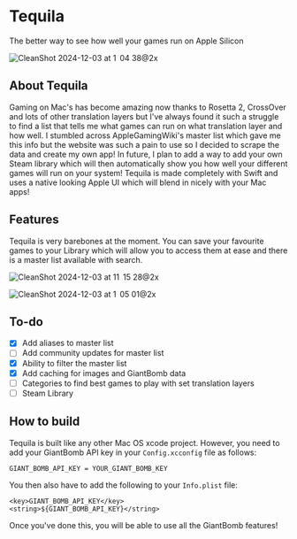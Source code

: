 # Tequila
The better way to see how well your games run on Apple Silicon

![CleanShot 2024-12-03 at 1  04 38@2x](https://github.com/user-attachments/assets/c0842ea3-87f6-41b6-aa8c-3f4ebba37125)

## About Tequila
Gaming on Mac's has become amazing now thanks to Rosetta 2, CrossOver and lots of other translation layers but I've always found it such a struggle to find a list that tells me what games can run on what translation layer and how well. I stumbled across AppleGamingWiki's master list which gave me this info but the website was such a pain to use so I decided to scrape the data and create my own app! In future, I plan to add a way to add your own Steam library which will then automatically show you how well your different games will run on your system! Tequila is made completely with Swift and uses a native looking Apple UI which will blend in nicely with your Mac apps!

## Features
Tequila is very barebones at the moment. You can save your favourite games to your Library which will allow you to access them at ease and there is a master list available with search.  

![CleanShot 2024-12-03 at 11  15 28@2x](https://github.com/user-attachments/assets/43421af9-6962-4dcb-8ce7-c0783824c94e)

![CleanShot 2024-12-03 at 1  05 01@2x](https://github.com/user-attachments/assets/069dae76-cc2a-459b-9cdc-508c36bf129a)

## To-do
- [x] Add aliases to master list
- [ ] Add community updates for master list
- [x] Ability to filter the master list
- [x] Add caching for images and GiantBomb data
- [ ] Categories to find best games to play with set translation layers
- [ ] Steam Library

## How to build
Tequila is built like any other Mac OS xcode project. However, you need to add your GiantBomb API key in your `Config.xcconfig` file as follows:  
```
GIANT_BOMB_API_KEY = YOUR_GIANT_BOMB_KEY
```
You then also have to add the following to your `Info.plist` file:  
```
<key>GIANT_BOMB_API_KEY</key>
<string>${GIANT_BOMB_API_KEY}</string>
```
Once you've done this, you will be able to use all the GiantBomb features!
